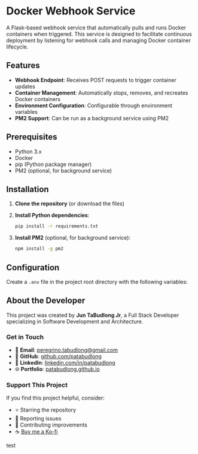# Docker Webhook Service

A Flask-based webhook service that automatically pulls and runs Docker containers when triggered. This service is designed to facilitate continuous deployment by listening for webhook calls and managing Docker container lifecycle.

## Features

- **Webhook Endpoint**: Receives POST requests to trigger container updates
- **Container Management**: Automatically stops, removes, and recreates Docker containers
- **Environment Configuration**: Configurable through environment variables
- **PM2 Support**: Can be run as a background service using PM2

## Prerequisites

- Python 3.x
- Docker
- pip (Python package manager)
- PM2 (optional, for background service)

## Installation

1. **Clone the repository** (or download the files)

2. **Install Python dependencies**:
   ```bash
   pip install -r requirements.txt
   ```

3. **Install PM2** (optional, for background service):
   ```bash
   npm install -g pm2
   ```

## Configuration

Create a `.env` file in the project root directory with the following variables: 

## About the Developer

This project was created by **Jun TaBudlong Jr**, a Full Stack Developer specializing in Software Development and Architecture.

### Get in Touch
- 📧 **Email**: [peregrino.tabudlong@gmail.com](peregrino.tabudlong@gmail.com)
- 🐙 **GitHub**: [github.com/patabudlong](https://github.com/patabudlong)
- 💼 **LinkedIn**: [linkedin.com/in/patabudlong](https://www.linkedin.com/in/patabudlong/)
- 🌐 **Portfolio**: [patabudlong.github.io](https://patabudlong.github.io)

### Support This Project
If you find this project helpful, consider:
- ⭐ Starring the repository
- 🐛 Reporting issues
- 🔧 Contributing improvements
- ☕ [Buy me a Ko-fi](https://ko-fi.com/patabudlong)

test